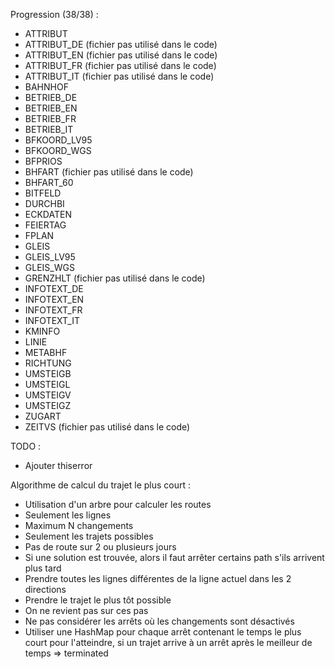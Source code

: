Progression (38/38) :
* ATTRIBUT
* ATTRIBUT_DE (fichier pas utilisé dans le code)
* ATTRIBUT_EN (fichier pas utilisé dans le code)
* ATTRIBUT_FR (fichier pas utilisé dans le code)
* ATTRIBUT_IT (fichier pas utilisé dans le code)
* BAHNHOF
* BETRIEB_DE
* BETRIEB_EN
* BETRIEB_FR
* BETRIEB_IT
* BFKOORD_LV95
* BFKOORD_WGS
* BFPRIOS
* BHFART (fichier pas utilisé dans le code)
* BHFART_60
* BITFELD
* DURCHBI
* ECKDATEN
* FEIERTAG
* FPLAN
* GLEIS
* GLEIS_LV95
* GLEIS_WGS
* GRENZHLT (fichier pas utilisé dans le code)
* INFOTEXT_DE
* INFOTEXT_EN
* INFOTEXT_FR
* INFOTEXT_IT
* KMINFO
* LINIE
* METABHF
* RICHTUNG
* UMSTEIGB
* UMSTEIGL
* UMSTEIGV
* UMSTEIGZ
* ZUGART
* ZEITVS (fichier pas utilisé dans le code)

TODO :
* Ajouter thiserror

Algorithme de calcul du trajet le plus court :
* Utilisation d'un arbre pour calculer les routes
* Seulement les lignes
* Maximum N changements
* Seulement les trajets possibles
* Pas de route sur 2 ou plusieurs jours
* Si une solution est trouvée, alors il faut arrêter certains path s'ils arrivent plus tard
* Prendre toutes les lignes différentes de la ligne actuel dans les 2 directions
* Prendre le trajet le plus tôt possible
* On ne revient pas sur ces pas
* Ne pas considérer les arrêts où les changements sont désactivés
* Utiliser une HashMap pour chaque arrêt contenant le temps le plus court pour l'atteindre, si un trajet arrive à un arrêt après le meilleur de temps => terminated
